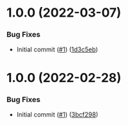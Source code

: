 # 1.0.0 (2022-03-07)


### Bug Fixes

* Initial commit ([#1](https://github.com/catalystsquad/action-semantic-release-general/issues/1)) ([1d3c5eb](https://github.com/catalystsquad/action-semantic-release-general/commit/1d3c5eb191785e9dbdbd5119ae1843d8c6dda104))

# 1.0.0 (2022-02-28)


### Bug Fixes

* Initial commit ([#1](https://github.com/catalystsquad/action-composite-action-template/issues/1)) ([3bcf298](https://github.com/catalystsquad/action-composite-action-template/commit/3bcf298630471c46d9f9a1f3a24c2c15342e1855))
